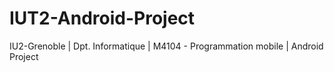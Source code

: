 # IUT2-Android-Project
IU2-Grenoble | Dpt. Informatique | M4104 - Programmation mobile | Android Project
